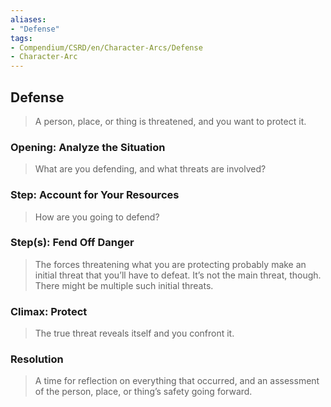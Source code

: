 ```yaml
---
aliases: 
- "Defense"
tags: 
- Compendium/CSRD/en/Character-Arcs/Defense
- Character-Arc
---
```

## Defense
>A person, place, or thing is threatened, and you want to protect it.
### Opening: Analyze the Situation 
>What are you defending, and what threats are involved?
### Step: Account for Your Resources 
>How are you going to defend?
### Step(s): Fend Off Danger
>The forces threatening what you are protecting probably make an initial threat that you’ll have to defeat. It’s not the main threat, though. There might be multiple such initial threats.
### Climax: Protect  
>The true threat reveals itself and you confront it. 
### Resolution 
>A time for reflection on everything that occurred, and an assessment of the person, place, or thing’s safety going forward.